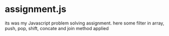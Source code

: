 # assignment.js


its was my Javascript problem solving assignment. here some filter in array, push, pop, shift, concate and join method applied
